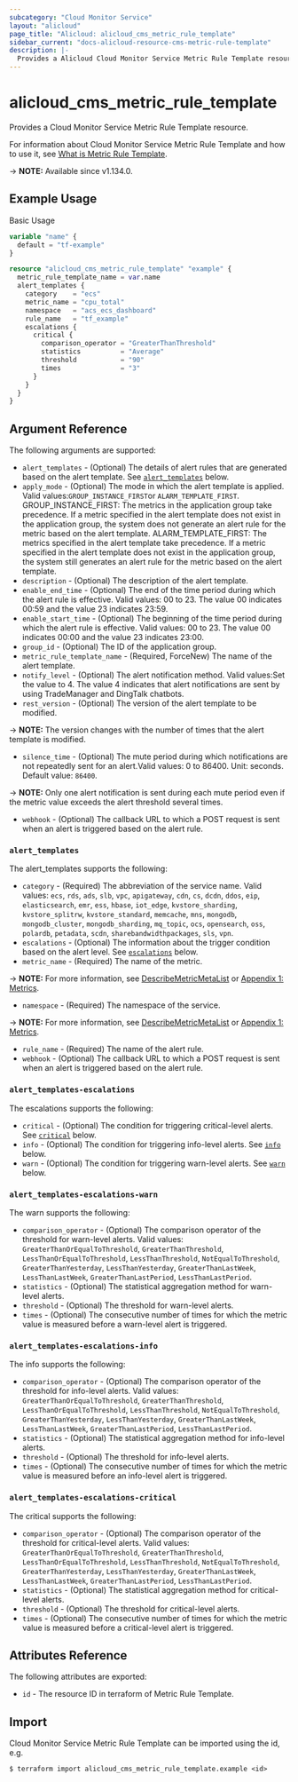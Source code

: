 ```yaml
---
subcategory: "Cloud Monitor Service"
layout: "alicloud"
page_title: "Alicloud: alicloud_cms_metric_rule_template"
sidebar_current: "docs-alicloud-resource-cms-metric-rule-template"
description: |-
  Provides a Alicloud Cloud Monitor Service Metric Rule Template resource.
---
```


# alicloud_cms_metric_rule_template

Provides a Cloud Monitor Service Metric Rule Template resource.

For information about Cloud Monitor Service Metric Rule Template and how to use it, see [What is Metric Rule Template](https://www.alibabacloud.com/help/en/cloudmonitor/latest/createmetricruletemplate).

-> **NOTE:** Available since v1.134.0.

## Example Usage

Basic Usage

```terraform
variable "name" {
  default = "tf-example"
}

resource "alicloud_cms_metric_rule_template" "example" {
  metric_rule_template_name = var.name
  alert_templates {
    category    = "ecs"
    metric_name = "cpu_total"
    namespace   = "acs_ecs_dashboard"
    rule_name   = "tf_example"
    escalations {
      critical {
        comparison_operator = "GreaterThanThreshold"
        statistics          = "Average"
        threshold           = "90"
        times               = "3"
      }
    }
  }
}
```

## Argument Reference

The following arguments are supported:

* `alert_templates` - (Optional) The details of alert rules that are generated based on the alert template. See [`alert_templates`](#alert_templates) below. 
* `apply_mode` - (Optional) The mode in which the alert template is applied. Valid values:`GROUP_INSTANCE_FIRST`or `ALARM_TEMPLATE_FIRST`. GROUP_INSTANCE_FIRST: The metrics in the application group take precedence. If a metric specified in the alert template does not exist in the application group, the system does not generate an alert rule for the metric based on the alert template. ALARM_TEMPLATE_FIRST: The metrics specified in the alert template take precedence. If a metric specified in the alert template does not exist in the application group, the system still generates an alert rule for the metric based on the alert template.
* `description` - (Optional) The description of the alert template.
* `enable_end_time` - (Optional) The end of the time period during which the alert rule is effective. Valid values: 00 to 23. The value 00 indicates 00:59 and the value 23 indicates 23:59.
* `enable_start_time` - (Optional) The beginning of the time period during which the alert rule is effective. Valid values: 00 to 23. The value 00 indicates 00:00 and the value 23 indicates 23:00.
* `group_id` - (Optional) The ID of the application group.
* `metric_rule_template_name` - (Required, ForceNew) The name of the alert template.
* `notify_level` - (Optional) The alert notification method. Valid values:Set the value to 4. The value 4 indicates that alert notifications are sent by using TradeManager and DingTalk chatbots.
* `rest_version` - (Optional) The version of the alert template to be modified.

-> **NOTE:** The version changes with the number of times that the alert template is modified.
* `silence_time` - (Optional) The mute period during which notifications are not repeatedly sent for an alert.Valid values: 0 to 86400. Unit: seconds. Default value: `86400`.

-> **NOTE:** Only one alert notification is sent during each mute period even if the metric value exceeds the alert threshold several times.
* `webhook` - (Optional) The callback URL to which a POST request is sent when an alert is triggered based on the alert rule.

### `alert_templates`

The alert_templates supports the following: 

* `category` - (Required) The abbreviation of the service name. Valid values: `ecs`, `rds`, `ads`, `slb`, `vpc`, `apigateway`, `cdn`, `cs`, `dcdn`, `ddos`, `eip`, `elasticsearch`, `emr`, `ess`, `hbase`, `iot_edge`, `kvstore_sharding`, `kvstore_splitrw`, `kvstore_standard`, `memcache`, `mns`, `mongodb`, `mongodb_cluster`, `mongodb_sharding`, `mq_topic`, `ocs`, `opensearch`, `oss`, `polardb`, `petadata`, `scdn`, `sharebandwidthpackages`, `sls`, `vpn`.
* `escalations` - (Optional) The information about the trigger condition based on the alert level. See [`escalations`](#alert_templates-escalations) below. 
* `metric_name` - (Required) The name of the metric.

-> **NOTE:** For more information, see [DescribeMetricMetaList](https://www.alibabacloud.com/help/doc-detail/98846.htm) or [Appendix 1: Metrics](https://www.alibabacloud.com/help/doc-detail/28619.htm).
* `namespace` - (Required) The namespace of the service.

-> **NOTE:** For more information, see [DescribeMetricMetaList](https://www.alibabacloud.com/help/doc-detail/98846.htm) or [Appendix 1: Metrics](https://www.alibabacloud.com/help/doc-detail/28619.htm).
* `rule_name` - (Required) The name of the alert rule.
* `webhook` - (Optional) The callback URL to which a POST request is sent when an alert is triggered based on the alert rule.

### `alert_templates-escalations`

The escalations supports the following: 

* `critical` - (Optional) The condition for triggering critical-level alerts. See [`critical`](#alert_templates-escalations-critical) below. 
* `info` - (Optional) The condition for triggering info-level alerts. See [`info`](#alert_templates-escalations-info) below. 
* `warn` - (Optional) The condition for triggering warn-level alerts. See [`warn`](#alert_templates-escalations-warn) below. 

### `alert_templates-escalations-warn`

The warn supports the following: 

* `comparison_operator` - (Optional) The comparison operator of the threshold for warn-level alerts. Valid values: `GreaterThanOrEqualToThreshold`, `GreaterThanThreshold`, `LessThanOrEqualToThreshold`, `LessThanThreshold`, `NotEqualToThreshold`, `GreaterThanYesterday`, `LessThanYesterday`, `GreaterThanLastWeek`, `LessThanLastWeek`, `GreaterThanLastPeriod`, `LessThanLastPeriod`.
* `statistics` - (Optional) The statistical aggregation method for warn-level alerts.
* `threshold` - (Optional) The threshold for warn-level alerts.
* `times` - (Optional) The consecutive number of times for which the metric value is measured before a warn-level alert is triggered.

### `alert_templates-escalations-info`

The info supports the following: 

* `comparison_operator` - (Optional) The comparison operator of the threshold for info-level alerts. Valid values: `GreaterThanOrEqualToThreshold`, `GreaterThanThreshold`, `LessThanOrEqualToThreshold`, `LessThanThreshold`, `NotEqualToThreshold`, `GreaterThanYesterday`, `LessThanYesterday`, `GreaterThanLastWeek`, `LessThanLastWeek`, `GreaterThanLastPeriod`, `LessThanLastPeriod`.
* `statistics` - (Optional) The statistical aggregation method for info-level alerts.
* `threshold` - (Optional) The threshold for info-level alerts.
* `times` - (Optional) The consecutive number of times for which the metric value is measured before an info-level alert is triggered.

### `alert_templates-escalations-critical`

The critical supports the following: 

* `comparison_operator` - (Optional) The comparison operator of the threshold for critical-level alerts. Valid values: `GreaterThanOrEqualToThreshold`, `GreaterThanThreshold`, `LessThanOrEqualToThreshold`, `LessThanThreshold`, `NotEqualToThreshold`, `GreaterThanYesterday`, `LessThanYesterday`, `GreaterThanLastWeek`, `LessThanLastWeek`, `GreaterThanLastPeriod`, `LessThanLastPeriod`.
* `statistics` - (Optional) The statistical aggregation method for critical-level alerts.
* `threshold` - (Optional) The threshold for critical-level alerts.
* `times` - (Optional) The consecutive number of times for which the metric value is measured before a critical-level alert is triggered.

## Attributes Reference

The following attributes are exported:

* `id` - The resource ID in terraform of Metric Rule Template.

## Import

Cloud Monitor Service Metric Rule Template can be imported using the id, e.g.

```shell
$ terraform import alicloud_cms_metric_rule_template.example <id>
```
